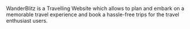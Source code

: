 WanderBlitz is a Travelling Website which allows to plan and embark on a memorable travel experience and book a hassle-free trips for the travel enthusiast users.
